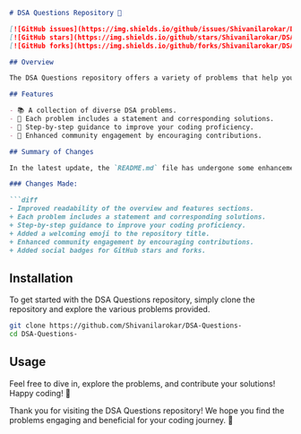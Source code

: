 ```markdown
# DSA Questions Repository 🤖

[![GitHub issues](https://img.shields.io/github/issues/Shivanilarokar/DSA-Questions-)](https://github.com/Shivanilarokar/DSA-Questions-/issues) 
[![GitHub stars](https://img.shields.io/github/stars/Shivanilarokar/DSA-Questions-.svg?style=social)](https://github.com/Shivanilarokar/DSA-Questions-/stargazers) 
[![GitHub forks](https://img.shields.io/github/forks/Shivanilarokar/DSA-Questions-.svg?style=social)](https://github.com/Shivanilarokar/DSA-Questions-/network/members)

## Overview

The DSA Questions repository offers a variety of problems that help you sharpen your data structures and algorithm skills. Whether you're preparing for coding interviews or looking to improve your problem-solving abilities, this repository is an excellent resource.

## Features

- 📚 A collection of diverse DSA problems.
- 📝 Each problem includes a statement and corresponding solutions.
- 🚀 Step-by-step guidance to improve your coding proficiency.
- 🤝 Enhanced community engagement by encouraging contributions.

## Summary of Changes

In the latest update, the `README.md` file has undergone some enhancements to improve clarity and community engagement. Here are the notable changes:

### Changes Made:

```diff
- Improved readability of the overview and features sections.
+ Each problem includes a statement and corresponding solutions.
+ Step-by-step guidance to improve your coding proficiency.
+ Added a welcoming emoji to the repository title.
+ Enhanced community engagement by encouraging contributions.
+ Added social badges for GitHub stars and forks.
```

## Installation

To get started with the DSA Questions repository, simply clone the repository and explore the various problems provided.

```bash
git clone https://github.com/Shivanilarokar/DSA-Questions-
cd DSA-Questions-
```

## Usage

Feel free to dive in, explore the problems, and contribute your solutions! Happy coding! 🚀

Thank you for visiting the DSA Questions repository! We hope you find the problems engaging and beneficial for your coding journey. 🌟
```